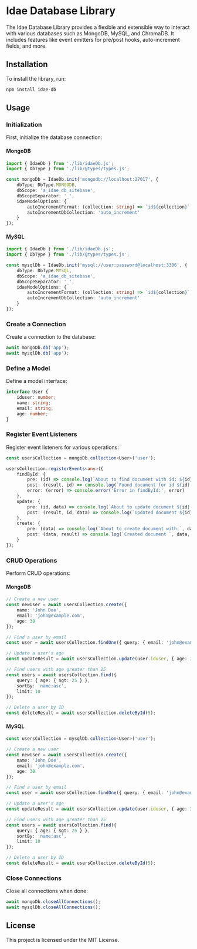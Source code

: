 # Idae Database Library

The Idae Database Library provides a flexible and extensible way to interact with various databases such as MongoDB, MySQL, and ChromaDB. It includes features like event emitters for pre/post hooks, auto-increment fields, and more.

## Installation

To install the library, run:

```bash
npm install idae-db
```

## Usage

### Initialization

First, initialize the database connection:

#### MongoDB

```typescript
import { IdaeDb } from './lib/idaeDb.js';
import { DbType } from './lib/@types/types.js';

const mongoDb = IdaeDb.init('mongodb://localhost:27017', {
    dbType: DbType.MONGODB,
    dbScope: 'a_idae_db_sitebase',
    dbScopeSeparator: '_',
    idaeModelOptions: {
        autoIncrementFormat: (collection: string) => `id${collection}`,
        autoIncrementDbCollection: 'auto_increment'
    }
});
```

#### MySQL

```typescript
import { IdaeDb } from './lib/idaeDb.js';
import { DbType } from './lib/@types/types.js';

const mysqlDb = IdaeDb.init('mysql://user:password@localhost:3306', {
    dbType: DbType.MYSQL,
    dbScope: 'a_idae_db_sitebase',
    dbScopeSeparator: '_',
    idaeModelOptions: {
        autoIncrementFormat: (collection: string) => `id${collection}`,
        autoIncrementDbCollection: 'auto_increment'
    }
});
```

### Create a Connection

Create a connection to the database:

```typescript
await mongoDb.db('app');
await mysqlDb.db('app');
```

### Define a Model

Define a model interface:

```typescript
interface User {
    iduser: number;
    name: string;
    email: string;
    age: number;
}
```

### Register Event Listeners

Register event listeners for various operations:

```typescript
const usersCollection = mongoDb.collection<User>('user');

usersCollection.registerEvents<any>({
    findById: {
        pre: (id) => console.log(`About to find document with id: ${id}`),
        post: (result, id) => console.log(`Found document for id ${id}:`, result),
        error: (error) => console.error('Error in findById:', error)
    },
    update: {
        pre: (id, data) => console.log(`About to update document ${id} with:`, data),
        post: (result, id, data) => console.log(`Updated document ${id}:`, result)
    },
    create: {
        pre: (data) => console.log(`About to create document with:`, data),
        post: (data, result) => console.log(`Created document `, data, result)
    }
});
```

### CRUD Operations

Perform CRUD operations:

#### MongoDB

```typescript
// Create a new user
const newUser = await usersCollection.create({
    name: 'John Doe',
    email: 'john@example.com',
    age: 30
});

// Find a user by email
const user = await usersCollection.findOne({ query: { email: 'john@example.com' } });

// Update a user's age
const updateResult = await usersCollection.update(user.iduser, { age: 31 });

// Find users with age greater than 25
const users = await usersCollection.find({
    query: { age: { $gt: 25 } },
    sortBy: 'name:asc',
    limit: 10
});

// Delete a user by ID
const deleteResult = await usersCollection.deleteById(5);
```

#### MySQL

```typescript
const usersCollection = mysqlDb.collection<User>('user');

// Create a new user
const newUser = await usersCollection.create({
    name: 'John Doe',
    email: 'john@example.com',
    age: 30
});

// Find a user by email
const user = await usersCollection.findOne({ query: { email: 'john@example.com' } });

// Update a user's age
const updateResult = await usersCollection.update(user.iduser, { age: 31 });

// Find users with age greater than 25
const users = await usersCollection.find({
    query: { age: { $gt: 25 } },
    sortBy: 'name:asc',
    limit: 10
});

// Delete a user by ID
const deleteResult = await usersCollection.deleteById(5);
```

### Close Connections

Close all connections when done:

```typescript
await mongoDb.closeAllConnections();
await mysqlDb.closeAllConnections();
```

## License

This project is licensed under the MIT License.